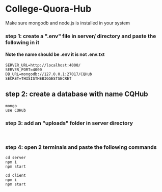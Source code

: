 # College-Quora-Hub
Make sure mongodb and node.js is installed in your system
### step 1: create a ".env" file in server/ directory and paste the following in it 
#### Note the name should be .env it is not .env.txt
```env
SERVER_URL=http://localhost:4000/
SERVER_PORT=4000
DB_URL=mongodb://127.0.0.1:27017/CQHub
SECRET=THISISTHEBIGGESTSECRET
```

## step 2: create a database with name CQHub 

```mongo
mongo
use CQHub
```

### step 3: add an "uploads" folder in server directory
<br />



### step 4: open 2 terminals and paste the following commands

```
cd server
npm i
npm start
```

```
cd client
npm i
npm start
```
